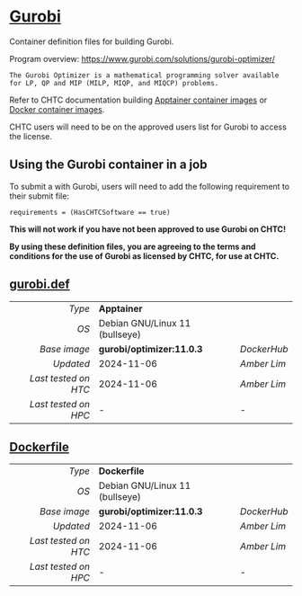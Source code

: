 <!--
   Copyright 2024, Center for High Throughput Computing, University of Wisconsin - Madison
   Licensed under the Apache License, Version 2.0 (the "License");
   you may not use this file except in compliance with the License.
   You may obtain a copy of the License at
       http://www.apache.org/licenses/LICENSE-2.0
   Unless required by applicable law or agreed to in writing, software
   distributed under the License is distributed on an "AS IS" BASIS,
   WITHOUT WARRANTIES OR CONDITIONS OF ANY KIND, either express or implied.
   See the License for the specific language governing permissions and
   limitations under the License.
-->

# [Gurobi](/software/Gurobi)

Container definition files for building Gurobi.

Program overview: https://www.gurobi.com/solutions/gurobi-optimizer/

    The Gurobi Optimizer is a mathematical programming solver available for LP, QP and MIP (MILP, MIQP, and MIQCP) problems.

Refer to CHTC documentation building [Apptainer container images](https://chtc.cs.wisc.edu/uw-research-computing/apptainer-htc.html) or [Docker container images](https://chtc.cs.wisc.edu/uw-research-computing/docker-build).

CHTC users will need to be on the approved users list for Gurobi to access the license.

## Using the Gurobi container in a job
To submit a with Gurobi, users will need to add the following requirement to their submit file:
```
requirements = (HasCHTCSoftware == true)
```

**This will not work if you have not been approved to use Gurobi on CHTC!**

**By using these definition files, you are agreeing to the terms and conditions for the use of Gurobi as licensed by CHTC, for use at CHTC.**

## [gurobi.def](gurobi.def)

| | | |
| ---: | :--- | :--- |
| *Type* | **Apptainer** | |
| *OS* | Debian GNU/Linux 11 (bullseye) | |
| *Base image* | **gurobi/optimizer:11.0.3** | *DockerHub* |
| *Updated* | 2024-11-06 | *Amber Lim* |
| *Last tested on HTC* | 2024-11-06 | *Amber Lim* |
| *Last tested on HPC* | - | - |

## [Dockerfile](Dockerfile)

| | | |
| ---: | :--- | :--- |
| *Type* | **Dockerfile** | |
| *OS* | Debian GNU/Linux 11 (bullseye) | |
| *Base image* | **gurobi/optimizer:11.0.3** | *DockerHub* |
| *Updated* | 2024-11-06 | *Amber Lim* |
| *Last tested on HTC* | 2024-11-06 | *Amber Lim* |
| *Last tested on HPC* | - | - |
